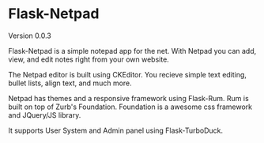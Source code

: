 Flask-Netpad
=============
Version 0.0.3

Flask-Netpad is a simple notepad app for the net. With Netpad you can add, view, and edit notes right from your own website.

The Netpad editor is built using CKEditor. You recieve simple text editing, bullet lists, align text, and much more.

Netpad has themes and a responsive framework using Flask-Rum. Rum is built on top of Zurb's Foundation. Foundation is a awesome css framework and JQuery/JS library.

It supports User System and Admin panel using Flask-TurboDuck.

